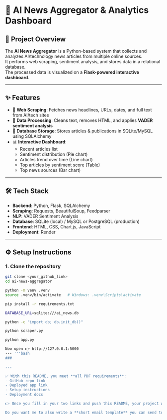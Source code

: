 # 📰 AI News Aggregator & Analytics Dashboard

## 📌 Project Overview
The **AI News Aggregator** is a Python-based system that collects and analyzes AI/technology news articles from multiple online sources.  
It performs web scraping, sentiment analysis, and stores data in a relational database.  
The processed data is visualized on a **Flask-powered interactive dashboard**.

---

## ✨ Features
- 🔎 **Web Scraping**: Fetches news headlines, URLs, dates, and full text from AI/tech sites  
- 🧹 **Data Processing**: Cleans text, removes HTML, and applies **VADER sentiment analysis**  
- 💾 **Database Storage**: Stores articles & publications in SQLite/MySQL using SQLAlchemy  
- 📊 **Interactive Dashboard**:
  - Recent articles list  
  - Sentiment distribution (Pie chart)  
  - Articles trend over time (Line chart)  
  - Top articles by sentiment score (Table)  
  - Top news sources (Bar chart)  

---

## 🛠️ Tech Stack
- **Backend**: Python, Flask, SQLAlchemy  
- **Scraping**: Requests, BeautifulSoup, Feedparser  
- **NLP**: VADER Sentiment Analysis  
- **Database**: SQLite (local) / MySQL or PostgreSQL (production)  
- **Frontend**: HTML, CSS, Chart.js, JavaScript  
- **Deployment**: Render  

---

## ⚙️ Setup Instructions

### 1. Clone the repository
```bash
git clone <your_github_link>
cd ai-news-aggregator

python -m venv .venv
source .venv/bin/activate   # Windows: .venv\Scripts\activate

pip install -r requirements.txt

DATABASE_URL=sqlite:///ai_news.db

python -c "import db; db.init_db()"

python scraper.py

python app.py

Now open 👉 http://127.0.0.1:5000
--- '''bash
###

---

✅ With this README, you meet **all PDF requirements**:  
- GitHub repo link  
- Deployed app link  
- Setup instructions  
- Deployment docs  

👉 Once you fill in your two links and push this README, your project will be **100% ready for submission**.  

Do you want me to also write a **short email template** you can send to `hr@neubaitics.com` with these links?
